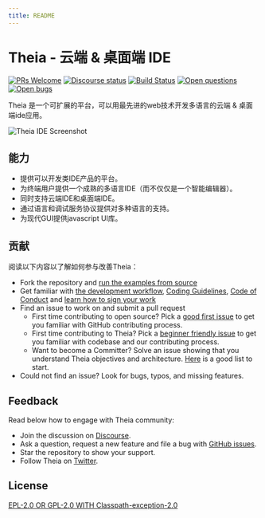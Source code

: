 ```yaml
---
title: README
---
```


# Theia - 云端 & 桌面端 IDE
[![PRs Welcome](https://img.shields.io/badge/PRs-welcome-brightgreen.svg?style=flat-square)](https://github.com/eclipse-theia/theia/labels/help%20wanted)
[![Discourse status](https://img.shields.io/discourse/status?color=blue&label=Community&server=https%3A%2F%2Fcommunity.theia-ide.org%2F)](https://community.theia-ide.org/)
[![Build Status](https://travis-ci.org/eclipse-theia/theia.svg?branch=master)](https://travis-ci.org/eclipse-theia/theia)
[![Open questions](https://img.shields.io/badge/Open-questions-pink.svg?style=flat-square)](https://github.com/eclipse-theia/theia/labels/question)
[![Open bugs](https://img.shields.io/badge/Open-bugs-red.svg?style=flat-square)](https://github.com/eclipse-theia/theia/labels/bug)

Theia 是一个可扩展的平台，可以用最先进的web技术开发多语言的云端 & 桌面端ide应用。

<img src="/theia-screenshot.jpg" alt="Theia IDE Screenshot" class="doc-image">

## 能力
- 提供可以开发类IDE产品的平台。
- 为终端用户提供一个成熟的多语言IDE（而不仅仅是一个智能编辑器）。
- 同时支持云端IDE和桌面端IDE。
- 通过语言和调试服务协议提供对多种语言的支持。
- 为现代GUI提供javascript UI库。

## 贡献

阅读以下内容以了解如何参与改善Theia：
- Fork the repository and [run the examples from source](https://github.com/eclipse-theia/theia/tree/master/doc/Developing.md#quick-start)
- Get familiar with [the development workflow](https://github.com/eclipse-theia/theia/tree/master/doc/Developing.md), [Coding Guidelines](https://github.com/eclipse-theia/theia/wiki/Coding-Guidelines), [Code of Conduct](https://github.com/eclipse-theia/theia/tree/master/CODE_OF_CONDUCT.md) and [learn how to sign your work](https://github.com/eclipse-theia/theia/tree/master/CONTRIBUTING.md#sign-your-work)
- Find an issue to work on and submit a pull request
  - First time contributing to open source? Pick a [good first issue](https://github.com/eclipse-theia/theia/labels/good%20first%20issue) to get you familiar with GitHub contributing process.
  - First time contributing to Theia? Pick a [beginner friendly issue](https://github.com/eclipse-theia/theia/labels/beginners) to get you familiar with codebase and our contributing process.
  - Want to become a Committer? Solve an issue showing that you understand Theia objectives and architecture. [Here](https://github.com/eclipse-theia/theia/labels/help%20wanted) is a good list to start.
- Could not find an issue? Look for bugs, typos, and missing features.

## Feedback

Read below how to engage with Theia community:
- Join the discussion on [Discourse](https://community.theia-ide.org/).
- Ask a question, request a new feature and file a bug with [GitHub issues](https://github.com/eclipse-theia/theia/issues/new).
- Star the repository to show your support.
- Follow Theia on [Twitter](https://twitter.com/theia_ide).

## License

[EPL-2.0 OR GPL-2.0 WITH Classpath-exception-2.0](https://github.com/eclipse-theia/theia/blob/master/LICENSE)
